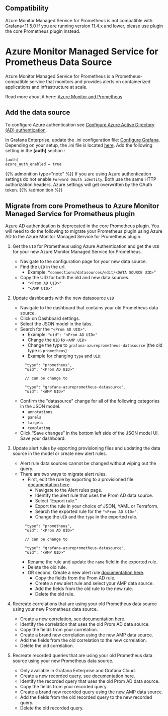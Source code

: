 ## Compatibility

Azure Monitor Managed Service for Prometheus is not compatible with Grafana<11.5.0 If you are running version 11.4.x and lower, please use plugin the core Prometheus plugin instead.

# Azure Monitor Managed Service for Prometheus Data Source

Azure Monitor Managed Service for Prometheus is a Prometheus-compatible service that monitors and provides alerts on containerized applications and infrastructure at scale.

Read more about it here: [Azure Monitor and Prometheus](https://learn.microsoft.com/en-us/azure/azure-monitor/metrics/prometheus-metrics-overview)

## Add the data source

To configure Azure authentication see [Configure Azure Active Directory (AD) authentication](https://grafana.com/docs/grafana/latest/datasources/azure-monitor/#configure-azure-active-directory-ad-authentication).

In Grafana Enterprise, update the .ini configuration file: [Configure Grafana](https://grafana.com/docs/grafana/latest/setup-grafana/configure-grafana/). Depending on your setup, the .ini file is located [here](https://grafana.com/docs/grafana/latest/setup-grafana/configure-grafana/#configuration-file-location).
Add the following setting in the **[auth]** section :

```bash
[auth]
azure_auth_enabled = true
```

{{% admonition type="note" %}}
If you are using Azure authentication settings do not enable `Forward OAuth identity`. Both use the same HTTP authorization headers. Azure settings will get overwritten by the OAuth token.
{{% /admonition %}}

## Migrate from core Prometheus to Azure Monitor Managed Service for Prometheus plugin

Azure AD authentication is deprecated in the core Prometheus plugin. You will need to do the following to migrate your Prometheus plugin using Azure AD to the Azure Monitor Managed Service for Prometheus plugin.

1. Get the `UID` for Prometheus using Azure Authentication and get the `UID` for your new Azure Monitor Managed Service for Prometheus.
    - Navigate to the configuration page for your new data source.
    - Find the `UID` in the url.
      - Example: `“connections/datasources/edit/<DATA SOURCE UID>”`
    - Copy the UID for both the old and new data sources.
      - `"<Prom AD UID>"`
      - `"<AMP UID>"`

2. Update dashboards with the new datasource `UID`
    - Navigate to the dashboard that contains your old Prometheus data source.
    - Click on Dashboard settings.
    - Select the JSON model in the tabs.
    - Search for the `"<Prom AD UID>"`.
      - Example: `"uid": "<Prom AD UID>"`
      - Change the `UID` to `<AMP UID>`
      - Change the type to `grafana-azureprometheus-datasource` (the old type is `prometheus`)
      - Example for changing `type` and `UID`:
      ```
        "type": "prometheus",
        "uid": "<Prom AD UID>"

        // can be change to

        "type": "grafana-azureprometheus-datasource",
        "uid": "<AMP UID>"
      ```
    - Confirm the "datasource" change for all of the following categories in the JSON model.
      - `annotations`
      - `panels`
      - `targets`
      - `templating`
    - Click “Save changes” in the bottom left side of the JSON model UI.
  Save your dashboard.

2. Update alert rules by exporting provisioning files and updating the data source in the model or create new alert rules.
    - Alert rule data sources cannot be changed without wiping out the query.
    - There are two ways to migrate alert rules.
      - First, edit the rule by exporting to a provisioned file [documentation here](https://grafana.com/docs/grafana/latest/alerting/set-up/provision-alerting-resources/export-alerting-resources/#export-alerting-resources).
        - Navigate to the Alert rules page.
        - Identify the alert rule that uses the Prom AD data source.
        - Select “Export rule.”
        - Export the rule in your choice of JSON, YAML or Terraform.
        - Search the exported rule for the `"<Prom AD UID>"`.
        - Change the `UID` and the `type` in the exported rule.
      ```
        "type": "prometheus",
        "uid": "<Prom AD UID>"

        // can be change to

        "type": "grafana-azureprometheus-datasource",
        "uid": "<AMP UID>"
      ```
        - Rename the rule and update the `name` field in the exported rule.
        - Delete the old rule.
      - OR second, Create a new alert rule [documentation here](https://grafana.com/tutorials/alerting-get-started/).
        - Copy the fields from the Prom AD rule.
        - Create a new alert rule and select your AMP data source.
        - Add the fields from the old rule to the new rule.
        - Delete the old rule.

3. Recreate correlations that are using your old Prometheus data source using your new Prometheus data source.
    - Create a new correlation, see [documentation here](https://grafana.com/docs/grafana/latest/administration/correlations/create-a-new-correlation/).
    - Identify the correlation that uses the old Prom AD data source.
    - Copy the fields from your correlation.
    - Create a brand new correlation using the new AMP data source.
    - Add the fields from the old correlation to the new correlation.
    - Delete the old correlation.

4. Recreate recorded queries that are using your old Prometheus data source using your new Prometheus data source.
    - Only available in Grafana Enterprise and Grafana Cloud.
    - Create a new recorded query, see [documentation here](https://grafana.com/docs/grafana/latest/administration/correlations/create-a-new-correlation/).
    - Identify the recorded query that uses the old Prom AD data source.
    - Copy the fields from your recorded query.
    - Create a brand new recorded query using the new AMP data source.
    - Add the fields from the old recorded query to the new recorded query.
    - Delete the old recorded query.
